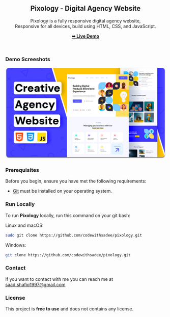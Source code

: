 <div align="center">
  

  <br />
  <br />

  <h2 align="center">Pixology - Digital Agency Website</h2>

  Pixology is a fully responsive digital agency website, <br />Responsive for all devices, build using HTML, CSS, and JavaScript.

  <a href="https://codewithsadee.github.io/pixology/"><strong>➥ Live Demo</strong></a>

</div>

<br />

### Demo Screeshots

![Pixology Desktop Demo](./readme-images/desktop.png "Desktop Demo")

### Prerequisites

Before you begin, ensure you have met the following requirements:

* [Git](https://git-scm.com/downloads "Download Git") must be installed on your operating system.

### Run Locally

To run **Pixology** locally, run this command on your git bash:

Linux and macOS:

```bash
sudo git clone https://github.com/codewithsadee/pixology.git
```

Windows:

```bash
git clone https://github.com/codewithsadee/pixology.git
```

### Contact

If you want to contact with me you can reach me at saad.shafiq1997@gmail.com

### License

This project is **free to use** and does not contains any license.
